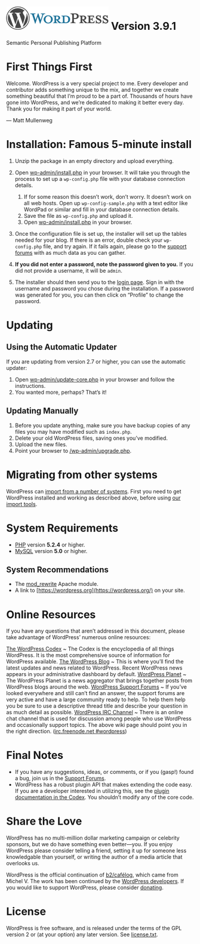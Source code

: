 [![WordPress](wp-admin/images/wordpress-logo.png)](https://wordpress.org/)  Version 3.9.1
============================================================================

Semantic Personal Publishing Platform

First Things First
==================

Welcome. WordPress is a very special project to me. Every developer and contributor adds something unique to the mix, and together we create something beautiful that I’m proud to be a part of. Thousands of hours have gone into WordPress, and we’re dedicated to making it better every day. Thank you for making it part of your world.

— Matt Mullenweg

Installation: Famous 5-minute install
=====================================

1.  Unzip the package in an empty directory and upload everything.
2.  Open [wp-admin/install.php](wp-admin/install.php) in your browser. It will take you through the process to set up a `wp-config.php` file with your database connection details.
    1.  If for some reason this doesn’t work, don’t worry. It doesn’t work on all web hosts. Open up `wp-config-sample.php` with a text editor like WordPad or similar and fill in your database connection details.
    2.  Save the file as `wp-config.php` and upload it.
    3.  Open [wp-admin/install.php](wp-admin/install.php) in your browser.

3.  Once the configuration file is set up, the installer will set up the tables needed for your blog. If there is an error, double check your `wp-config.php` file, and try again. If it fails again, please go to the [support forums](https://wordpress.org/support/ "WordPress support") with as much data as you can gather.
4.  **If you did not enter a password, note the password given to you.** If you did not provide a username, it will be `admin`.
5.  The installer should then send you to the [login page](wp-login.php). Sign in with the username and password you chose during the installation. If a password was generated for you, you can then click on “Profile” to change the password.

Updating
========

Using the Automatic Updater
---------------------------

If you are updating from version 2.7 or higher, you can use the automatic updater:

1.  Open [wp-admin/update-core.php](wp-admin/update-core.php) in your browser and follow the instructions.
2.  You wanted more, perhaps? That’s it!

Updating Manually
-----------------

1.  Before you update anything, make sure you have backup copies of any files you may have modified such as `index.php`.
2.  Delete your old WordPress files, saving ones you’ve modified.
3.  Upload the new files.
4.  Point your browser to [/wp-admin/upgrade.php](wp-admin/upgrade.php).

Migrating from other systems
============================

WordPress can [import from a number of systems](http://codex.wordpress.org/Importing_Content). First you need to get WordPress installed and working as described above, before using [our import tools](wp-admin/import.php "Import to WordPress").

System Requirements
===================

-   [PHP](http://php.net/) version **5.2.4** or higher.
-   [MySQL](http://www.mysql.com/) version **5.0** or higher.

System Recommendations
----------------------

-   The [mod\_rewrite](http://httpd.apache.org/docs/2.2/mod/mod_rewrite.html) Apache module.
-   A link to [https://wordpress.org](https://wordpress.org/) on your site.

Online Resources
================

If you have any questions that aren’t addressed in this document, please take advantage of WordPress’ numerous online resources:

[The WordPress Codex](http://codex.wordpress.org/)
  ~ The Codex is the encyclopedia of all things WordPress. It is the most comprehensive source of information for WordPress available.
[The WordPress Blog](https://wordpress.org/news/)
  ~ This is where you’ll find the latest updates and news related to WordPress. Recent WordPress news appears in your administrative dashboard by default.
[WordPress Planet](http://planet.wordpress.org/)
  ~ The WordPress Planet is a news aggregator that brings together posts from WordPress blogs around the web.
[WordPress Support Forums](https://wordpress.org/support/)
  ~ If you’ve looked everywhere and still can’t find an answer, the support forums are very active and have a large community ready to help. To help them help you be sure to use a descriptive thread title and describe your question in as much detail as possible.
[WordPress IRC Channel](http://codex.wordpress.org/IRC)
  ~ There is an online chat channel that is used for discussion among people who use WordPress and occasionally support topics. The above wiki page should point you in the right direction. ([irc.freenode.net \#wordpress](irc://irc.freenode.net/wordpress))

Final Notes
===========

-   If you have any suggestions, ideas, or comments, or if you (gasp!) found a bug, join us in the [Support Forums](https://wordpress.org/support/).
-   WordPress has a robust plugin API that makes extending the code easy. If you are a developer interested in utilizing this, see the [plugin documentation in the Codex](http://codex.wordpress.org/Plugin_API "WordPress plugin API"). You shouldn’t modify any of the core code.

Share the Love
==============

WordPress has no multi-million dollar marketing campaign or celebrity sponsors, but we do have something even better—you. If you enjoy WordPress please consider telling a friend, setting it up for someone less knowledgable than yourself, or writing the author of a media article that overlooks us.

WordPress is the official continuation of [b2/cafélog](http://cafelog.com/), which came from Michel V. The work has been continued by the [WordPress developers](https://wordpress.org/about/). If you would like to support WordPress, please consider [donating](https://wordpress.org/donate/ "Donate to WordPress").

License
=======

WordPress is free software, and is released under the terms of the GPL version 2 or (at your option) any later version. See [license.txt](license.txt).
